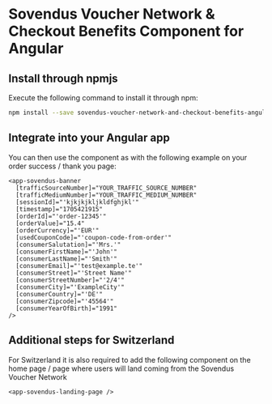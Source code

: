 # Sovendus Voucher Network & Checkout Benefits Component for Angular

## Install through npmjs

Execute the following command to install it through npm:

```bash
npm install --save sovendus-voucher-network-and-checkout-benefits-angular
```

## Integrate into your Angular app

You can then use the component as with the following example on your order success / thank you page:

```angular
<app-sovendus-banner
  [trafficSourceNumber]="YOUR_TRAFFIC_SOURCE_NUMBER"
  [trafficMediumNumber]="YOUR_TRAFFIC_MEDIUM_NUMBER"
  [sessionId]="'kjkjkjkljkldfghjkl'"
  [timestamp]="1705421915"
  [orderId]="'order-12345'"
  [orderValue]="15.4"
  [orderCurrency]="'EUR'"
  [usedCouponCode]="'coupon-code-from-order'"
  [consumerSalutation]="'Mrs.'"
  [consumerFirstName]="'John'"
  [consumerLastName]="'Smith'"
  [consumerEmail]="'test@example.te'"
  [consumerStreet]="'Street Name'"
  [consumerStreetNumber]="'2/4'"
  [consumerCity]="'ExampleCity'"
  [consumerCountry]="'DE'"
  [consumerZipcode]="'45564'"
  [consumerYearOfBirth]="1991"
/>
```

## Additional steps for Switzerland

For Switzerland it is also required to add the following component on the home page / page where users will land coming from the Sovendus Voucher Network

```angular
<app-sovendus-landing-page />
```

